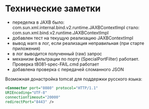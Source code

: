 # Технические заметки

- переделка в JAXB
было: com.sun.xml.internal.bind.v2.runtime.JAXBContextImpl
стало: com.sun.xml.bind.v2.runtime.JAXBContextImpl
- добавлен тест на текущую реализацию JAXBContextImpl
- вывод warn в лог, если реализация неправильная (при старте приложения)
- в лог выводится полученный (raw) запрос
- механизм фильтрации по порту (SpecialPortFilter) работает. Проверка
t8081-spec-FAIL.cmd работает
- добавлена проверка с передачей сломанного JSON

Возможная донастройка tomcat для поддержки русского языка:

```xml
<Connector port="8080" protocol="HTTP/1.1"
URIEncoding="UTF-8"
connectionTimeout="20000"
redirectPort="8443" />
```
